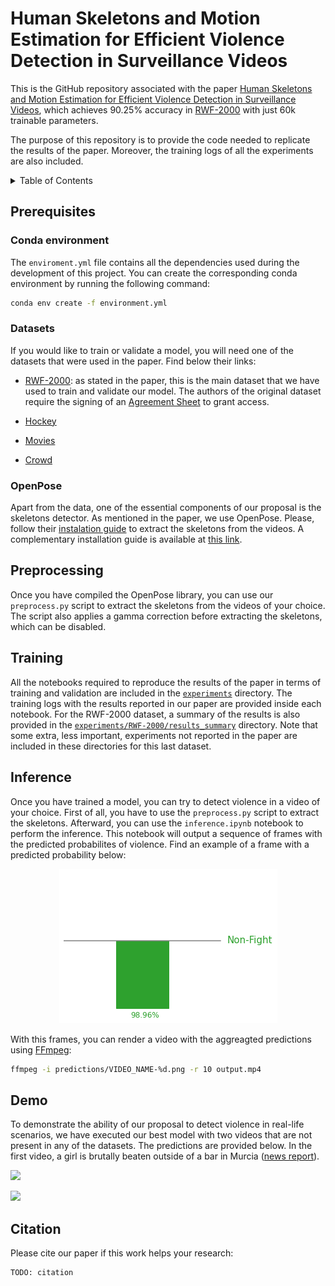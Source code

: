 # Human Skeletons and Motion Estimation for Efficient Violence Detection in Surveillance Videos

This is the GitHub repository associated with the paper [Human Skeletons and Motion Estimation for Efficient Violence Detection in Surveillance Videos](), which achieves 90.25% accuracy in [RWF-2000](https://github.com/mchengny/RWF2000-Video-Database-for-Violence-Detection) with just 60k trainable parameters.

The purpose of this repository is to provide the code needed to replicate the results of the paper. Moreover, the training logs of all the experiments are also included.

<details>
  <summary>Table of Contents</summary>
  <ol>
    <li><a href="#prerequisites">Prerequisites</a></li>
    <li><a href="#preprocessing">Preprocessing</a></li>
    <li><a href="#training">Training</a></li>
    <li><a href="#inference">Inference</a></li>
    <li><a href="#demo">Demo</a></li>
    <li><a href="#citation">Citation</a></li>
  </ol>
</details>

## Prerequisites

### Conda environment

The `enviroment.yml` file contains all the dependencies used during the development of this project. You can create the corresponding conda environment by running the following command:

```bash
conda env create -f environment.yml
```

### Datasets

If you would like to train or validate a model, you will need one of the datasets that were used in the paper. Find below their links:

* [RWF-2000](https://github.com/mchengny/RWF2000-Video-Database-for-Violence-Detection): as stated in the paper, this is the main dataset that we have used to train and validate our model. The authors of the original dataset require the signing of an [Agreement Sheet](https://github.com/mchengny/RWF2000-Video-Database-for-Violence-Detection#download) to grant access.

* [Hockey](https://www.kaggle.com/datasets/yassershrief/hockey-fight-vidoes)

* [Movies](https://academictorrents.com/download/70e0794e2292fc051a13f05ea6f5b6c16f3d3635.torrent)

* [Crowd](https://www.openu.ac.il/home/hassner/data/violentflows/)

### OpenPose

Apart from the data, one of the essential components of our proposal is the skeletons detector. As mentioned in the paper, we use OpenPose. Please, follow their [instalation guide](https://github.com/CMU-Perceptual-Computing-Lab/openpose/blob/master/doc/installation/0_index.md) to extract the skeletons from the videos. A complementary installation guide is available at [this link](https://amir-yazdani.github.io/post/openpose/). 

## Preprocessing

Once you have compiled the OpenPose library, you can use our `preprocess.py` script to extract the skeletons from the videos of your choice. The script also applies a gamma correction before extracting the skeletons, which can be disabled.

## Training

All the notebooks required to reproduce the results of the paper in terms of training and validation are included in the [`experiments`](https://github.com/atmguille/Violence-Detection-With-Human-Skeletons/tree/main/experiments) directory. The training logs with the results reported in our paper are provided inside each notebook. For the RWF-2000 dataset, a summary of the results is also provided in the [`experiments/RWF-2000/results_summary`](https://github.com/atmguille/Violence-Detection-With-Human-Skeletons/tree/main/experiments/RWF-2000/results_summary) directory. Note that some extra, less important, experiments not reported in the paper are included in these directories for this last dataset.

## Inference

Once you have trained a model, you can try to detect violence in a video of your choice. First of all, you have to use the `preprocess.py` script to extract the skeletons. Afterward, you can use the `inference.ipynb` notebook to perform the inference. This notebook will output a sequence of frames with the predicted probabilites of violence. Find an example of a frame with a predicted probability below: 

<p align="center">
  <img src="demo/prediction_probability.png">
</p>

With this frames, you can render a video with the aggreagted predictions using [FFmpeg](https://ffmpeg.org/):
    
```bash
ffmpeg -i predictions/VIDEO_NAME-%d.png -r 10 output.mp4
```

## Demo

To demonstrate the ability of our proposal to detect violence in real-life scenarios, we have executed our best model with two videos that are not present in any of the datasets. The predictions are provided below. In the first video, a girl is brutally beaten outside of a bar in Murcia ([news report](https://www.laopiniondemurcia.es/murcia/2017/01/23/brutal-paliza-chica-centro-murcia-31944907.html)).

![](demo/murcia_fight.gif)

![](demo/Will_Smith.gif)

## Citation

Please cite our paper if this work helps your research:

```
TODO: citation
```
